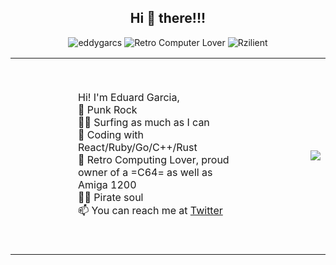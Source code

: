 
<!--
**eddygarcas/eddygarcas** is a ✨ _special_ ✨ repository because its `README.md` (this file) appears on your GitHub profile.

Here are some ideas to get you started:

- 🔭 I’m currently working on ...
- 🌱 I’m currently learning ...
- 👯 I’m looking to collaborate on ...
- 🤔 I’m looking for help with ...
- 💬 Ask me about ...
- 📫 How to reach me: ...
- 😄 Pronouns: ...
- ⚡ Fun fact: ...
-->
<center>
<h2>Hi 👋 there!!! </h2>
<p> 
<img src="https://komarev.com/ghpvc/?username=eddygarcas" alt="eddygarcs" />
<img src='https://img.shields.io/badge/Retro%20Computer-%F0%9F%92%99-brightgreen' alt='Retro Computer Lover'> 
<img src='https://img.shields.io/badge/Works%20at-%20Rzilient-important' alt='Rzilient'/>
</p>

<table>
  <tr>
   <td>
     <p align='left' class='intro' style='margin: 50px 100px;'>
     Hi! I'm Eduard Garcia,<br>
     📢 Punk Rock<br>
     🏄‍♂️ Surfing as much as I can<br>
     💎 Coding with React/Ruby/Go/C++/Rust<br>
     💾 Retro Computing Lover, proud owner of a =C64= as well as Amiga 1200<br>
     🏴‍☠️ Pirate soul<br>
     📫 You can reach me at <a href="https://twitter.com/egarciacastello">Twitter</a>
     </p>
   </td>
   <td>
     <picture>
       <source srcset="https://github-readme-stats.vercel.app/api/top-langs/?username=eddygarcas&theme=dark&langs_count=8&layout=compact" media="(prefers-color-scheme: dark)"/>
       <img src="https://github-readme-stats.vercel.app/api/top-langs/?username=eddygarcas&theme=dark&langs_count=8&layout=compact" />
     </picture>
   </td>
  </tr>
</table>
 



